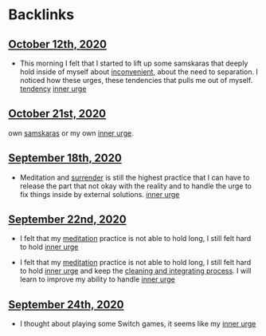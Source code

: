
# Backlinks
## [October 12th, 2020](<October 12th, 2020.md>)
- This morning I felt that I started to lift up some samskaras that deeply hold inside of myself about [inconvenient](<inconvenient.md>), about the need to separation. I noticed how these urges, these tendencies that pulls me out of myself. [tendency](<tendency.md>) [inner urge](<inner urge.md>)

## [October 21st, 2020](<October 21st, 2020.md>)
own [samskaras](<samskaras.md>) or my own [inner urge](<inner urge.md>).

## [September 18th, 2020](<September 18th, 2020.md>)
- Meditation and [surrender](<surrender.md>) is still the highest practice that I can have to release the part that not okay with the reality and to handle the urge to fix things inside by external solutions. [inner urge](<inner urge.md>)

## [September 22nd, 2020](<September 22nd, 2020.md>)
- I felt that my [meditation](<meditation.md>) practice is not able to hold long, I still felt hard to hold [inner urge](<inner urge.md>)

- I felt that my [meditation](<meditation.md>) practice is not able to hold long, I still felt hard to hold [inner urge](<inner urge.md>) and keep the [cleaning and integrating process](<cleaning and integrating process.md>). I will learn to improve my ability to handle [inner urge](<inner urge.md>)

## [September 24th, 2020](<September 24th, 2020.md>)
-  I thought about playing some Switch games, it seems like my [inner urge](<inner urge.md>)

